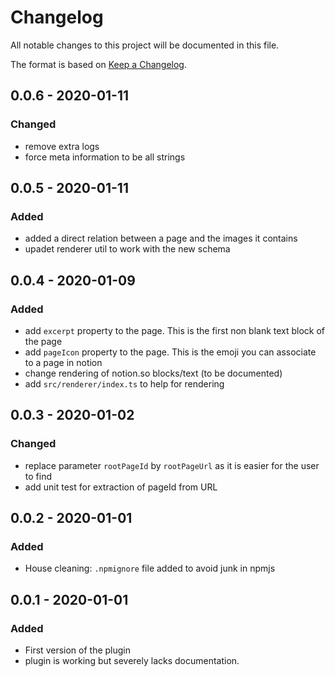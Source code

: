 # Changelog
All notable changes to this project will be documented in this file.

The format is based on [Keep a Changelog](https://keepachangelog.com/en/1.0.0/).

## 0.0.6 - 2020-01-11
### Changed
- remove extra logs
- force meta information to be all strings

## 0.0.5 - 2020-01-11
### Added
- added a direct relation between a page and the images it contains
- upadet renderer util to work with the new schema

## 0.0.4 - 2020-01-09
### Added
- add `excerpt` property to the page. This is the first non blank text block of the page
- add `pageIcon` property to the page. This is the emoji you can associate to a page in notion
- change rendering of notion.so blocks/text (to be documented)
- add `src/renderer/index.ts` to help for rendering

## 0.0.3 - 2020-01-02
### Changed
- replace parameter `rootPageId` by `rootPageUrl` as it is easier for the user to find
- add unit test for extraction of pageId from URL

## 0.0.2 - 2020-01-01
### Added
- House cleaning: `.npmignore` file added to avoid junk in npmjs

## 0.0.1 - 2020-01-01
### Added
- First version of the plugin
- plugin is working but severely lacks documentation.

